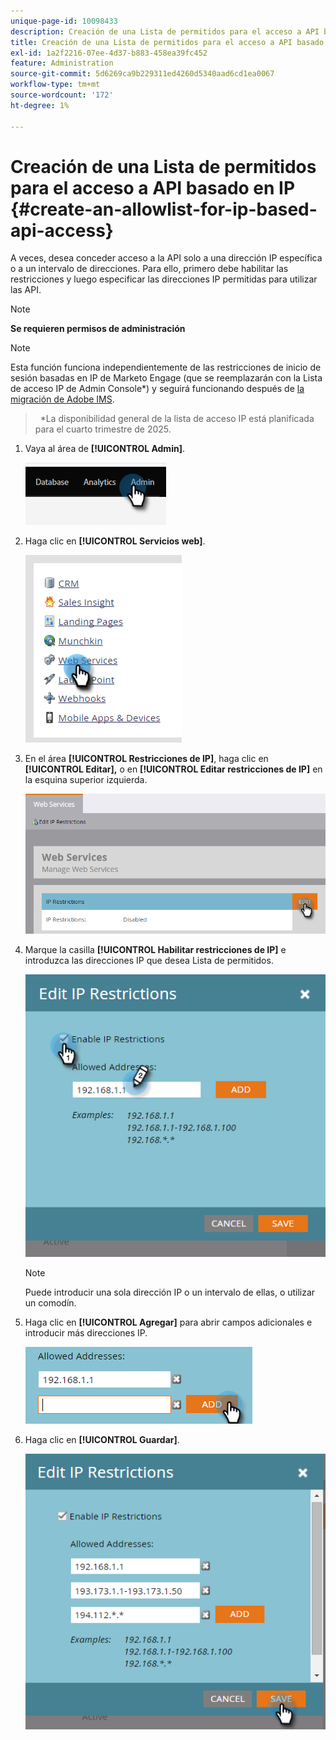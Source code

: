 ```yaml
---
unique-page-id: 10098433
description: Creación de una Lista de permitidos para el acceso a API basado en IP - Documentos de Marketo - Documentación del producto
title: Creación de una Lista de permitidos para el acceso a API basado en IP
exl-id: 1a2f2216-07ee-4d37-b883-458ea39fc452
feature: Administration
source-git-commit: 5d6269ca9b229311ed4260d5340aad6cd1ea0067
workflow-type: tm+mt
source-wordcount: '172'
ht-degree: 1%

---
```


# Creación de una Lista de permitidos para el acceso a API basado en IP {#create-an-allowlist-for-ip-based-api-access}

A veces, desea conceder acceso a la API solo a una dirección IP específica o a un intervalo de direcciones. Para ello, primero debe habilitar las restricciones y luego especificar las direcciones IP permitidas para utilizar las API.

>[!NOTE]
>
>**Se requieren permisos de administración**

>[!NOTE]
>
>Esta función funciona independientemente de las restricciones de inicio de sesión basadas en IP de Marketo Engage (que se reemplazarán con la Lista de acceso IP de Admin Console*) y seguirá funcionando después de [la migración de Adobe IMS](/help/marketo/product-docs/administration/marketo-with-adobe-identity/adobe-identity-management-overview.md).
>> 
>>&#42;La disponibilidad general de la lista de acceso IP está planificada para el cuarto trimestre de 2025.

1. Vaya al área de **[!UICONTROL Admin]**.

   ![](assets/create-an-allowlist-for-ip-based-api-access-1.png)

1. Haga clic en **[!UICONTROL Servicios web]**.

   ![](assets/create-an-allowlist-for-ip-based-api-access-2.png)

1. En el área **[!UICONTROL Restricciones de IP]**, haga clic en **[!UICONTROL Editar],** o en **[!UICONTROL Editar restricciones de IP]** en la esquina superior izquierda.

   ![](assets/create-an-allowlist-for-ip-based-api-access-3.png)

1. Marque la casilla **[!UICONTROL Habilitar restricciones de IP]** e introduzca las direcciones IP que desea Lista de permitidos.

   ![](assets/create-an-allowlist-for-ip-based-api-access-4.png)

   >[!NOTE]
   >
   >Puede introducir una sola dirección IP o un intervalo de ellas, o utilizar un comodín.

1. Haga clic en **[!UICONTROL Agregar]** para abrir campos adicionales e introducir más direcciones IP.

   ![](assets/create-an-allowlist-for-ip-based-api-access-5.png)

1. Haga clic en **[!UICONTROL Guardar]**.

   ![](assets/create-an-allowlist-for-ip-based-api-access-6.png)
